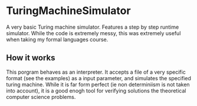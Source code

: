 # TuringMachineSimulator
A very basic Turing machine simulator. Features a step by step runtime simulator. While the code is extremely messy, this was extremely useful when taking my formal languages course.

## How it works
This porgram behaves as an interpreter. It accepts a file of a very specific format (see the examples) as a input parameter, and simulates the specified turing machine. While it is far form perfect (ie non determiniism is not taken into account), it is a good enogh tool for verifying solutions the theoretical computer science problems.
